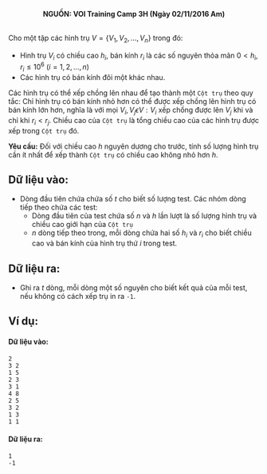 **<center>NGUỒN: VOI Training Camp 3H  (Ngày 02/11/2016 Am)</center>**
<br>

Cho một tập các hình trụ $V = \{V_1, V_2, …, V_n\}$ trong đó: 
- Hình trụ $V_i$ có chiều cao $h_i$, bán kính $r_i$ là các số nguyên thỏa mãn $0 < h_i, r_i ≤ 10^6\ (i = 1, 2, …, n)$
- Các hình trụ có bán kính đôi một khác nhau.

Các hình trụ có thể xếp chồng lên nhau để tạo thành một `Cột trụ` theo quy tắc: Chỉ hình trụ có bán kính nhỏ hơn có thể được xếp chồng lên hình trụ có bán kính lớn hơn, nghĩa là với mọi $V_i, V_j  ϵ V: V_i$ xếp chồng được lên $V_j$ khi và chỉ khi $r_i  < r_j$. Chiều cao của `Cột trụ` là tổng chiều cao của các hình trụ được xếp trong `Cột trụ` đó.

**Yêu cầu:** Đối với chiều cao $h$ nguyên dương cho trước, tính số lượng hình trụ cần ít nhất để xếp thành `Cột trụ` có chiều cao không nhỏ hơn $h$.

## Dữ liệu vào:
- Dòng đầu tiên chứa chứa số $t$ cho biết số lượng test. Các nhóm dòng tiếp theo chứa các test:
	- Dòng đầu tiên của test chứa số $n$ và $h$ lần lượt là số lượng hình trụ và chiều cao giới hạn của `Cột trụ`
	- $n$ dòng tiếp theo trong, mỗi dòng chứa hai số $h_i$ và $r_i$ cho biết chiều cao và bán kính của hình trụ thứ $i$ trong test.

## Dữ liệu ra:
- Ghi ra $t$ dòng, mỗi dòng một số nguyên cho biết kết quả của mỗi test, nếu không có cách xếp trụ in ra `-1`.

## Ví dụ:
#### Dữ liệu vào:
```
2
3 2
1 5
2 3
3 1
4 8
2 5
3 2
1 3
1 1
```

#### Dữ liệu ra:
```
1
-1
```